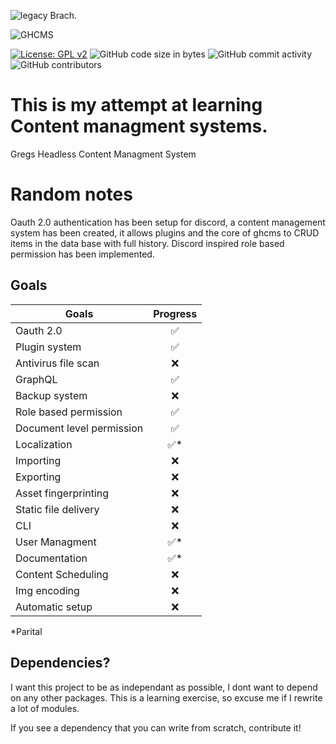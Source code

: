 ![legacy](https://github.com/GrzegorzManiak/GHCMS/tree/legacy) Brach.

![GHCMS](https://raw.githubusercontent.com/GrzegorzManiak/GHCMS/legacy/GHcms.png)

[![License: GPL v2](https://img.shields.io/badge/License-GPL_v2-blue.svg)](https://www.gnu.org/licenses/old-licenses/gpl-2.0.en.html) 
![GitHub code size in bytes](https://img.shields.io/github/languages/code-size/GrzegorzManiak/GHCMS)
![GitHub commit activity](https://img.shields.io/github/commit-activity/w/GrzegorzManiak/GHCMS)
![GitHub contributors](https://img.shields.io/github/contributors/GrzegorzManiak/GHCMS)

# This is my attempt at learning Content managment systems.

Gregs
Headless
Content
Managment
System

# Random notes

Oauth 2.0 authentication has been setup for discord, a content management system has been created, it allows plugins and the core of ghcms to CRUD items in the data base with full history.
Discord inspired role based permission has been implemented.

## Goals

| Goals | Progress |
| ------------- |:-------------:|
| Oauth 2.0             | ✅ |
| Plugin system         | ✅ |
| Antivirus file scan   | ❌ |
| GraphQL               | ✅ |
| Backup system         | ❌ |
| Role based permission | ✅ |
| Document level permission | ✅ |
| Localization          | ✅* |
| Importing             | ❌ |
| Exporting             | ❌ |
| Asset fingerprinting  | ❌ |
| Static file delivery  | ❌ |
| CLI                   | ❌ |
| User Managment        | ✅* |
| Documentation         | ✅* |
| Content Scheduling    | ❌ |
| Img encoding          | ❌ |
| Automatic setup       | ❌ |

*Parital

## Dependencies?

I want this project to be as independant as possible, I dont want to depend on any other packages.
This is a learning exercise, so excuse me if I rewrite a lot of modules.

If you see a dependency that you can write from scratch, contribute it!
